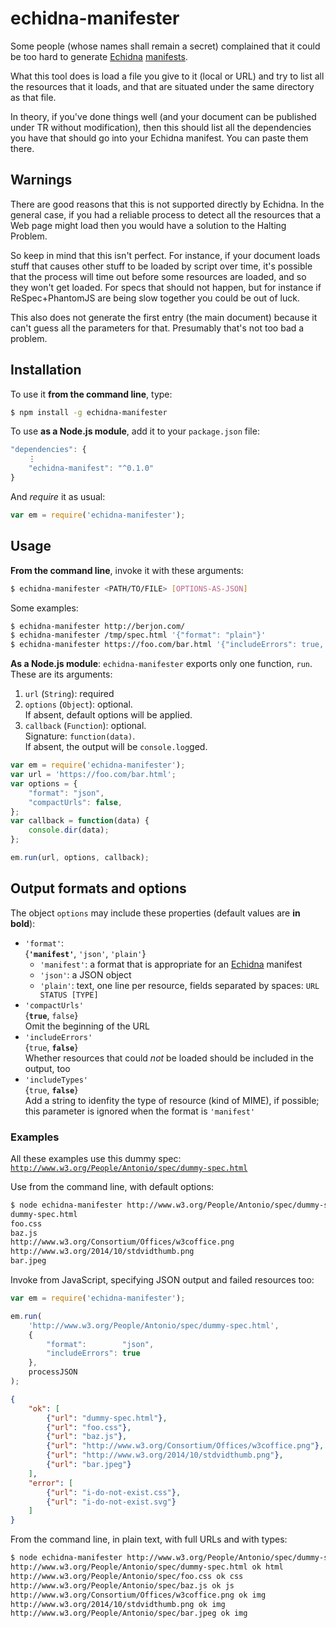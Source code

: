 
# echidna-manifester

Some people (whose names shall remain a secret) complained that it could be too hard to generate
[Echidna](https://github.com/w3c/echidna) [manifests](https://github.com/w3c/echidna/wiki/How-to-use-Echidna#request-a-publication).

What this tool does is load a file you give to it (local or URL) and try to list
all the resources that it loads, and that are situated under the same directory as that file.

In theory, if you've done things well (and your document can be published under TR without
modification), then this should list all the dependencies you have that should go into your Echidna
manifest. You can paste them there.

## Warnings

There are good reasons that this is not supported directly by Echidna. In the general case, if you
had a reliable process to detect all the resources that a Web page might load then you would have a
solution to the Halting Problem.

So keep in mind that this isn't perfect. For instance, if your document loads stuff that causes
other stuff to be loaded by script over time, it's possible that the process will time out before
some resources are loaded, and so they won't get loaded. For specs that should not happen, but for
instance if ReSpec+PhantomJS are being slow together you could be out of luck.

This also does not generate the first entry (the main document) because it can't guess all the
parameters for that. Presumably that's not too bad a problem.

## Installation

To use it **from the command line**, type:
```bash
$ npm install -g echidna-manifester
```

To use **as a Node.js module**, add it to your `package.json` file:
```javascript
"dependencies": {
    ⋮
    "echidna-manifest": "^0.1.0"
}
```
And *require* it as usual:
```javascript
var em = require('echidna-manifester');
```

## Usage

**From the command line**, invoke it with these arguments:
```bash
$ echidna-manifester <PATH/TO/FILE> [OPTIONS-AS-JSON]
```

Some examples:
```bash
$ echidna-manifester http://berjon.com/
$ echidna-manifester /tmp/spec.html '{"format": "plain"}'
$ echidna-manifester https://foo.com/bar.html '{"includeErrors": true, "includeTypes": true}'
```

**As a Node.js module**: `echidna-manifester` exports only one function, `run`.
These are its arguments:

1. `url` (`String`): required
2. `options` (`Object`): optional.  
  If absent, default options will be applied.
3. `callback` (`Function`): optional.  
  Signature: `function(data)`.  
  If absent, the output will be `console.log`ged.

```javascript
var em = require('echidna-manifester');
var url = 'https://foo.com/bar.html';
var options = {
    "format": "json",
    "compactUrls": false,
};
var callback = function(data) {
    console.dir(data);
};

em.run(url, options, callback);
```

## Output formats and options

The object `options` may include these properties (default values are **in bold**):

* `'format'`:  
  {**`'manifest'`**, `'json'`, `'plain'`}  
  * `'manifest'`: a format that is appropriate for an [Echidna](https://github.com/w3c/echidna) manifest
  * `'json'`: a JSON object
  * `'plain'`: text, one line per resource, fields separated by spaces: `URL STATUS [TYPE]`
* `'compactUrls'`  
  {**`true`**, `false`}  
  Omit the beginning of the URL
* `'includeErrors'`  
  {`true`, **`false`**}  
  Whether resources that could *not* be loaded should be included in the output, too
* `'includeTypes'`  
  {`true`, **`false`**}  
  Add a string to idenfity the type of resource (kind of MIME), if possible;  
  this parameter is ignored when the format is `'manifest'`

### Examples

All these examples use this dummy spec:  
[`http://www.w3.org/People/Antonio/spec/dummy-spec.html`](http://www.w3.org/People/Antonio/spec/dummy-spec.html)

Use from the command line, with default options:
```bash
$ node echidna-manifester http://www.w3.org/People/Antonio/spec/dummy-spec.html
dummy-spec.html
foo.css
baz.js
http://www.w3.org/Consortium/Offices/w3coffice.png
http://www.w3.org/2014/10/stdvidthumb.png
bar.jpeg
```

Invoke from JavaScript, specifying JSON output and failed resources too:
```javascript
var em = require('echidna-manifester');

em.run(
    'http://www.w3.org/People/Antonio/spec/dummy-spec.html',
    {
        "format":        "json",
        "includeErrors": true
    },
    processJSON
);
```

```json
{
    "ok": [
        {"url": "dummy-spec.html"},
        {"url": "foo.css"},
        {"url": "baz.js"},
        {"url": "http://www.w3.org/Consortium/Offices/w3coffice.png"},
        {"url": "http://www.w3.org/2014/10/stdvidthumb.png"},
        {"url": "bar.jpeg"}
    ],
    "error": [
        {"url": "i-do-not-exist.css"},
        {"url": "i-do-not-exist.svg"}
    ]
}
```

From the command line, in plain text, with full URLs and with types:
```bash
$ node echidna-manifester http://www.w3.org/People/Antonio/spec/dummy-spec.html '{"format": "plain", "includeTypes": true, "compactUrls": false}'
http://www.w3.org/People/Antonio/spec/dummy-spec.html ok html
http://www.w3.org/People/Antonio/spec/foo.css ok css
http://www.w3.org/People/Antonio/spec/baz.js ok js
http://www.w3.org/Consortium/Offices/w3coffice.png ok img
http://www.w3.org/2014/10/stdvidthumb.png ok img
http://www.w3.org/People/Antonio/spec/bar.jpeg ok img
```


